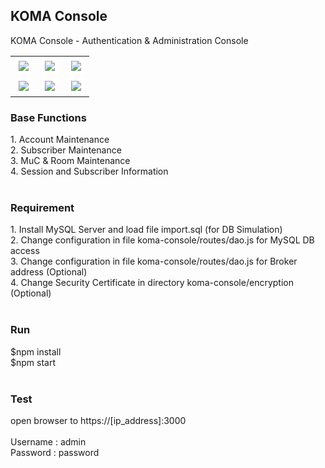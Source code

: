 <div class="pagehead">
  <h2>KOMA Console</h2>
  <p>KOMA Console - Authentication & Administration Console</p>
</div>
<div class="box-shadow-medium p-3">
<table>
<tr>
<td>
<img style="padding:5px;background-color: #fff;border-radius: 2px;" src="https://user-images.githubusercontent.com/15040338/88755779-17043600-d18c-11ea-9398-a93f2df2328c.jpg">
</td>
<td>
<img style="padding:5px;background-color: #fff;border-radius: 2px;" src="https://user-images.githubusercontent.com/15040338/88760207-c47c4700-d196-11ea-9963-7c9dbdb2b683.jpg">
</td>
<td>
<img style="padding:5px;background-color: #fff;border-radius: 2px;" src="https://user-images.githubusercontent.com/15040338/88760212-cb0abe80-d196-11ea-8b72-cebdf4b79216.jpg">
</td>
</tr>
<tr>
<td>
<img style="padding:5px;background-color: #fff;border-radius: 2px;" src="https://user-images.githubusercontent.com/15040338/88760224-d1993600-d196-11ea-88ca-66602531aa04.jpg">
</td>
<td>
<img style="padding:5px;background-color: #fff;border-radius: 2px;" src="https://user-images.githubusercontent.com/15040338/88760249-dc53cb00-d196-11ea-950d-3a1492727e83.jpg">
</td>
<td>
<img style="padding:5px;background-color: #fff;border-radius: 2px;" src="https://user-images.githubusercontent.com/15040338/88760265-e1b11580-d196-11ea-95a9-5b27c0582e5d.jpg">
</td>
</tr>
</table>
</div>
<div class="Subhead Subhead--spacious">
  <div class="Subhead-heading"><h3>Base Functions</h3></div>
  <div class="Subhead-description">1. Account Maintenance</div>
  <div class="Subhead-description">2. Subscriber Maintenance</div>
  <div class="Subhead-description">3. MuC & Room Maintenance</div>
  <div class="Subhead-description">4. Session and Subscriber Information</div>
</div>
<br>
<div class="Subhead Subhead--spacious">
  <div class="Subhead-heading"><h3>Requirement</h3></div>
  <div class="Subhead-description">1. Install MySQL Server and load file import.sql (for DB Simulation)</div>
  <div class="Subhead-description">2. Change configuration in file koma-console/routes/dao.js for MySQL DB access</div>
  <div class="Subhead-description">3. Change configuration in file koma-console/routes/dao.js for Broker address (Optional)</div>
  <div class="Subhead-description">4. Change Security Certificate in directory koma-console/encryption (Optional)</div>
</div>
<br>
<div class="Subhead Subhead--spacious">
  <div class="Subhead-heading"><h3>Run</h3></div>
  <div class="Subhead-description">$npm install</div>
  <div class="Subhead-description">$npm start</div>
</div>
<br>
<div class="Subhead Subhead--spacious">
  <div class="Subhead-heading"><h3>Test</h3></div>
  <div class="Subhead-description">open browser to https://[ip_address]:3000</div>
  <div class="Subhead-description"><br></div>
  <div class="Subhead-description">Username : admin</div>
  <div class="Subhead-description">Password : password</div>
</div>
